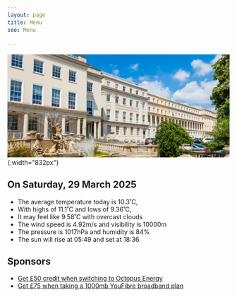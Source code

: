 ```yaml
---
layout: page
title: Menu
seo: Menu

---
```


![Logo](/images/logo.jpg){:width="832px"}

<!-- weather_marker starts -->
## On Saturday, 29 March 2025

- The average temperature today is 10.3˚C,
- With highs of 11.1˚C and lows of 9.36˚C,
- It may feel like 9.58˚C with overcast clouds
- The wind speed is 4.92m/s and visibility is 10000m
- The pressure is 1017hPa and humidity is 84%
- The sun will rise at 05:49 and set at 18:36

<!-- weather_marker ends -->

## Sponsors

- [Get £50 credit when switching to Octopus Energy](https://bit.ly/3oD1nnS)
- [Get £75 when taking a 1000mb YouFibre broadband plan](https://aklam.io/91zWhU?)



